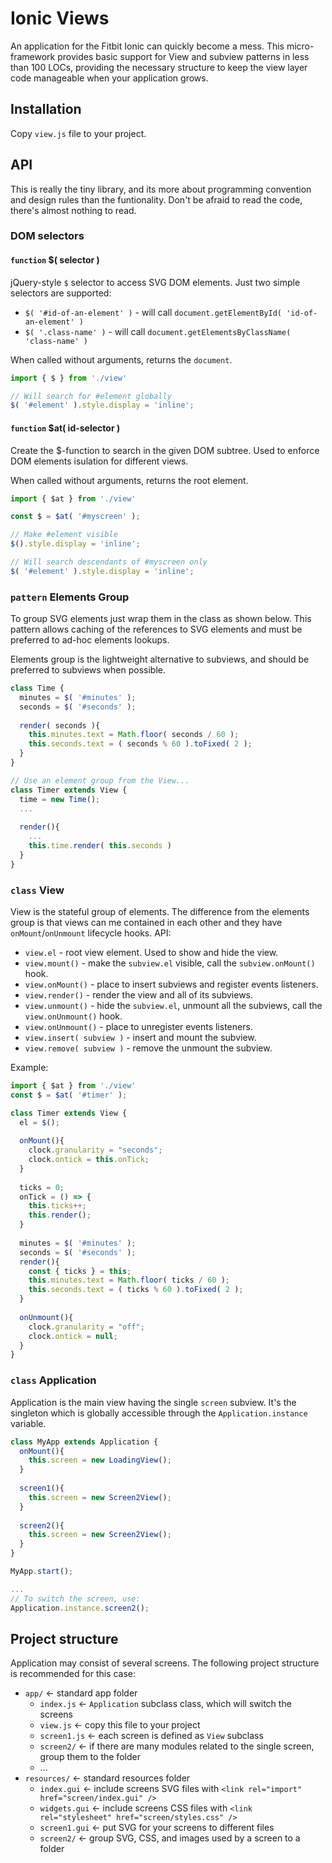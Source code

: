 # Ionic Views

An application for the Fitbit Ionic can quickly become a mess. This micro-framework provides basic support for View and subview patterns in less than 100 LOCs, providing the necessary structure to keep the view layer code manageable when your application grows.

## Installation

Copy `view.js` file to your project.

## API

This is really the tiny library, and its more about programming convention and design rules than the funtionality. Don't be afraid to read the code, there's almost nothing to read.

### DOM selectors

#### `function` $( selector )

jQuery-style `$` selector to access SVG DOM elements. Just two simple selectors are supported:

- `$( '#id-of-an-element' )` - will call `document.getElementById( 'id-of-an-element' )`
- `$( '.class-name' )` - will call `document.getElementsByClassName( 'class-name' )`

When called without arguments, returns the `document`.

```javascript
import { $ } from './view'

// Will search for #element globally
$( '#element' ).style.display = 'inline';
```

#### `function` $at( id-selector )

Create the $-function to search in the given DOM subtree.
Used to enforce DOM elements isulation for different views.

When called without arguments, returns the root element.

```javascript
import { $at } from './view'

const $ = $at( '#myscreen' );

// Make #element visible
$().style.display = 'inline';

// Will search descendants of #myscreen only
$( '#element' ).style.display = 'inline';
```

### `pattern` Elements Group

To group SVG elements just wrap them in the class as shown below.
This pattern allows caching of the references to SVG elements and must be preferred
to ad-hoc elements lookups.

Elements group is the lightweight alternative to subviews, and should be preferred to subviews when possible.

```javascript
class Time {
  minutes = $( '#minutes' );
  seconds = $( '#seconds' );
  
  render( seconds ){
    this.minutes.text = Math.floor( seconds / 60 );
    this.seconds.text = ( seconds % 60 ).toFixed( 2 );
  }
}

// Use an element group from the View...
class Timer extends View {
  time = new Time();
  ...
  
  render(){
    ...
    this.time.render( this.seconds )
  }
}
```

### `class` View 

View is the stateful group of elements. The difference from the elements group is that views can me contained in each other and they have `onMount`/`onUnmount` lifecycle hooks. API:

- `view.el` - root view element. Used to show and hide the view.
- `view.mount()` - make the `subview.el` visible, call the `subview.onMount()` hook.
- `view.onMount()` - place to insert subviews and register events listeners.
- `view.render()` - render the view and all of its subviews.
- `view.unmount()` - hide the `subview.el`, unmount all the subviews, call the `view.onUnmount()` hook.
- `view.onUnmount()` - place to unregister events listeners.
- `view.insert( subview )` - insert and mount the subview.
- `view.remove( subview )` - remove the unmount the subview.

Example:

```javascript
import { $at } from './view'
const $ = $at( '#timer' );

class Timer extends View {
  el = $();
  
  onMount(){
    clock.granularity = "seconds";
    clock.ontick = this.onTick;
  }
  
  ticks = 0;
  onTick = () => {
    this.ticks++;
    this.render();
  }
  
  minutes = $( '#minutes' );
  seconds = $( '#seconds' );
  render(){
    const { ticks } = this;
    this.minutes.text = Math.floor( ticks / 60 );
    this.seconds.text = ( ticks % 60 ).toFixed( 2 );
  }
  
  onUnmount(){
    clock.granularity = "off";
    clock.ontick = null;
  }
}
```

### `class` Application

Application is the main view having the single `screen` subview.
It's the singleton which is globally accessible through the `Application.instance` variable.

```javascript
class MyApp extends Application {
  onMount(){
    this.screen = new LoadingView();
  }
  
  screen1(){
    this.screen = new Screen2View();
  }
  
  screen2(){
    this.screen = new Screen2View();
  }
}

MyApp.start();

...
// To switch the screen, use:
Application.instance.screen2();
```

## Project structure

Application may consist of several screens. The following project structure is recommended for this case:

- `app/` <- standard app folder
  - `index.js` <- `Application` subclass class, which will switch the screens
  - `view.js` <- copy this file to your project
  - `screen1.js` <- each screen is defined as `View` subclass
  - `screen2/` <- if there are many modules related to the single screen, group them to the folder
  - ...
- `resources/` <- standard resources folder
  - `index.gui` <- include screens SVG files with `<link rel="import" href="screen/index.gui" />`
  - `widgets.gui` <- include screens CSS files with `<link rel="stylesheet" href="screen/styles.css" />`
  - `screen1.gui` <- put SVG for your screens to different files
  - `screen2/` <- group SVG, CSS, and images used by a screen to a folder


